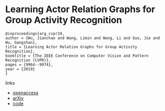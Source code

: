 # Learning Actor Relation Graphs for Group Activity Recognition

```
@inproceedings{arg_cvpr19,
author = {Wu, Jianchao and Wang, Limin and Wang, Li and Guo, Jie and Wu, Gangshan},
title = {Learning Actor Relation Graphs for Group Activity Recognition},
booktitle = {The IEEE Conference on Computer Vision and Pattern Recognition (CVPR)},
pages = {9964--9974},
year = {2019}
} 
```

links
- [openaccess](http://openaccess.thecvf.com/content_CVPR_2019/html/Wu_Learning_Actor_Relation_Graphs_for_Group_Activity_Recognition_CVPR_2019_paper.html)
- [arXiv](https://arxiv.org/abs/1904.10117)
- [code](https://github.com/wjchaoGit/Group-Activity-Recognition)

